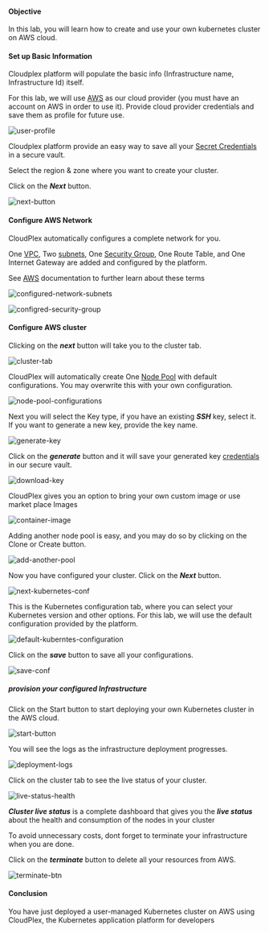 #### Objective

In this lab, you will learn how to create and use your own kubernetes cluster on AWS cloud.

#### Set up Basic Information

Cloudplex platform will populate the basic info (Infrastructure name, Infrastructure Id) itself.

For this lab, we will use [AWS](https://aws.amazon.com/) as our cloud provider (you must have an account on AWS in order to use it). Provide cloud provider credentials and save them as profile for future use.

![user-profile](https://raw.githubusercontent.com/CloudplexPlatform/developer-community/feature/github-data-fetching/infrastructures/user%20managed/labs/awsUserManaged/images/2.png)

Cloudplex platform provide an easy way to save all your [Secret Credentials](https://docs.cloudplex.io/#/pages/user-guide/components/credentials-profile/credentials-profile?id=credentials-profile) in a secure vault.

Select the region & zone where you want to create your cluster.

Click on the ***Next*** button.

![next-button](https://raw.githubusercontent.com/CloudplexPlatform/developer-community/feature/github-data-fetching/infrastructures/user%20managed/labs/awsUserManaged/images/21.png)


#### Configure AWS Network

CloudPlex automatically configures a complete network for you. 

One  [VPC](https://aws.amazon.com/vpc/), Two [subnets](https://docs.aws.amazon.com/vpc/latest/userguide/VPC_Subnets.html), One [Security Group](https://docs.aws.amazon.com/vpc/latest/userguide/VPC_SecurityGroups.html), One Route Table, and One Internet Gateway are added and configured by the platform.

See [AWS](https://docs.aws.amazon.com/vpc/) documentation to further learn about these terms

![configured-network-subnets](https://raw.githubusercontent.com/CloudplexPlatform/developer-community/feature/github-data-fetching/infrastructures/user%20managed/labs/awsUserManaged/images/3.png)

![configred-security-group](https://raw.githubusercontent.com/CloudplexPlatform/developer-community/feature/github-data-fetching/infrastructures/user%20managed/labs/awsUserManaged/images/4.png)


#### Configure AWS cluster

Clicking on the ***next*** button will take you to the cluster tab.

![cluster-tab](https://raw.githubusercontent.com/CloudplexPlatform/developer-community/feature/github-data-fetching/infrastructures/user%20managed/labs/awsUserManaged/images/7.png)

CloudPlex will automatically create One [Node Pool](https://docs.cloudplex.io/#/pages/user-guide/components/cluster/um-new-cluster/aws-cluster/aws-cluster?id=aws) with default configurations. You may overwrite this with your own configuration.

![node-pool-configurations](https://raw.githubusercontent.com/CloudplexPlatform/developer-community/feature/github-data-fetching/infrastructures/user%20managed/labs/awsUserManaged/images/8.png)

Next you will select the Key type, if you have an existing ***SSH*** key, select it. If you want to generate a new key, provide the key name. 

![generate-key](https://raw.githubusercontent.com/CloudplexPlatform/developer-community/feature/github-data-fetching/infrastructures/user%20managed/labs/awsUserManaged/images/9.png)

Click on the ***generate*** button and it will save your generated key [credentials](https://docs.cloudplex.io/#/pages/user-guide/components/credentials-profile/credentials-profile?id=credentials-profile) in our secure vault.

![download-key](https://raw.githubusercontent.com/CloudplexPlatform/developer-community/feature/github-data-fetching/infrastructures/user%20managed/labs/awsUserManaged/images/15.png)

CloudPlex gives you an option to bring your own custom image or use market place Images

![container-image](https://raw.githubusercontent.com/CloudplexPlatform/developer-community/feature/github-data-fetching/infrastructures/user%20managed/labs/awsUserManaged/images/10.png)

Adding another node pool is easy, and you may do so by clicking on the Clone or Create button.

![add-another-pool](https://raw.githubusercontent.com/CloudplexPlatform/developer-community/feature/github-data-fetching/infrastructures/user%20managed/labs/awsUserManaged/images/11.png)

Now you have configured your cluster. Click on the ***Next*** button.

![next-kubernetes-conf](https://raw.githubusercontent.com/CloudplexPlatform/developer-community/feature/github-data-fetching/infrastructures/user%20managed/labs/awsUserManaged/images/12.png)

This is the Kubernetes configuration tab, where you can select your Kubernetes version and other options. For this lab, we will use the default configuration provided by the platform. 

![default-kuberntes-configuration](https://raw.githubusercontent.com/CloudplexPlatform/developer-community/feature/github-data-fetching/infrastructures/user%20managed/labs/awsUserManaged/images/13.png)

Click on the ***save*** button to save all your configurations.

![save-conf](https://raw.githubusercontent.com/CloudplexPlatform/developer-community/feature/github-data-fetching/infrastructures/user%20managed/labs/awsUserManaged/images/14.png)


##### provision your configured Infrastructure

Click on the Start button to start deploying your own Kubernetes cluster in the AWS cloud.

![start-button](https://raw.githubusercontent.com/CloudplexPlatform/developer-community/feature/github-data-fetching/infrastructures/user%20managed/labs/awsUserManaged/images/16.png)

You will see the logs as the infrastructure deployment progresses.

![deployment-logs](https://raw.githubusercontent.com/CloudplexPlatform/developer-community/feature/github-data-fetching/infrastructures/user%20managed/labs/awsUserManaged/images/17.png)

Click on the cluster tab to see the live status of your cluster.

![live-status-health](https://raw.githubusercontent.com/CloudplexPlatform/developer-community/feature/github-data-fetching/infrastructures/user%20managed/labs/awsUserManaged/images/18.png)

***Cluster live status*** is a complete dashboard that gives you the ***live status*** about the health and consumption of the nodes in your cluster

To avoid unnecessary costs, dont forget to terminate your infrastructure when you are done.

Click on the ***terminate*** button to delete all your resources from AWS.

![terminate-btn](https://raw.githubusercontent.com/CloudplexPlatform/developer-community/feature/github-data-fetching/infrastructures/user%20managed/labs/awsUserManaged/images/19.png)


#### Conclusion

You have just deployed a user-managed Kubernetes cluster on AWS using CloudPlex, the Kubernetes application platform for developers 

